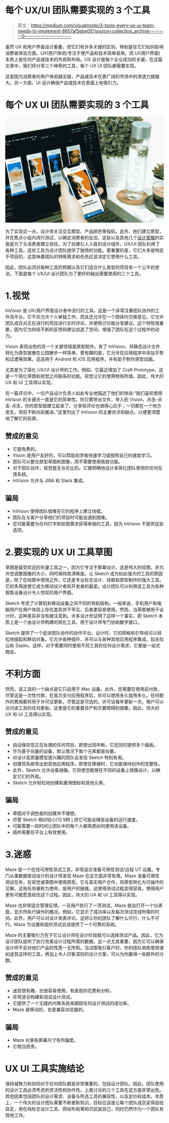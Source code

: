 # 每个 UX/UI 团队需要实现的 3 个工具

> 原文：<https://medium.com/visualmodo/3-tools-every-ux-ui-team-needs-to-implement-8657af5ebe05?source=collection_archive---------0----------------------->

虽然 UX 和用户界面设计重叠，但它们有许多关键的区别，特别是在它们如何影响消费者体验方面。UX(用户体验)专注于使产品和技术简单易用，而 UI(用户界面)本质上是任何产品或技术的外观和布局。UX 设计是每个企业成功的关键。在这篇文章中，我们将分享三个神奇的工具，每个 UX UI 团队都需要实现。

这是因为消费者的用户体验越无缝，产品或技术在更广阔的市场中的渗透力就越大。另一方面，UI 设计确保产品或技术在表面上有吸引力。

# 每个 UX UI 团队需要实现的 3 个工具

![](img/affb5a0743b744f0ba1e45b6fe009000.png)

为了实现这一点，设计师关注交互模型、产品颜色等指标。此外，他们建立原型，并在焦点小组内进行测试，以确定消费者的反应。这些以及其他几个[设计策略](https://visualmodo.com/7-best-wordpress-web-design-strategies-to-build-audiences-trust/)的实施是为了与消费者建立信任。为了创建引人入胜的设计组件，UX/UI 团队利用了各种工具。这些工具为设计团队提供了独特的功能。更重要的是，它们大多是特定于项目的，这意味着团队的特殊需求和任务应该决定它使用什么工具。

因此，团队必须对每种工具的预期以及它们适合什么类型的项目有一个公平的想法。下面是每个 UX/UI 设计团队为了更好的输出需要使用的三个工具。

# 1.视觉

InVision 是 UX/用户界面设计者中流行的工具。这是一个非常注重团队协作的工作流平台。它不仅允许个人单独工作，而且还允许在一个团体内交换意见。它允许团队成员对正在进行的项目进行实时评论，并使用讨论板分享建议。这个特性很重要，因为它为持续不断的反馈和建议创造了空间，增强了团队在这个过程中的动力。

Vision 表现出色的另一个关键领域是原型制作。有了 InVision，将静态设计文件转化为原型就像在公园散步一样简单。更有趣的是，它允许在应用程序中添加手势和过渡等效果。这适用于 Android 和 iOS 应用程序，并有助于制作原型动画。

尤其是为了简化 UX/UI 设计师的工作。例如，它最近增加了 Craft Prototype，这是一个简化草图和视觉之间联系的功能。视觉让它的使用物有所值。因此，伟大的 UX 和 UI 工具得以实现。

在一篇评论中，一位产品设计负责人如此专业地描述了他们的体验:“我们喜欢使用 InVision 的关键点一直是它的简单性。你只需导出文件，导入到 Vision，点击-点击-点击，你的原型就建立起来了。分享和评论也很得心应手；一切都在一个地方发生，项目不断向前推进。”这里列出了 InVision 的主要优点和缺点，以便更清楚地了解它的前景。

## 赞成的意见

*   它是免费的。
*   Vision 是用户友好的，可以帮助初学者快速学习或按照自己的速度学习。
*   团队可以整合原型草图和图像，而不需要使用拖放功能。
*   对于团队协作，视觉是无与伦比的。它被明确地设计来简化团队使用的任何反馈系统。
*   InVision 允许与 JIRA 和 Slack 集成。

## 骗局

*   InVision 使得团队很难在它的程序上建立线框。
*   团队在与客户分享他们的项目时可能会遇到困难。
*   您可能需要为任何打字和绘图需求获得单独的工具，因为 InVision 不提供这些选项。

# 2.要实现的 UX UI 工具草图

草图是最受欢迎的矢量工具之一，因为它专注于屏幕设计。这是伟大的绘图，并允许您调整图像的大小，同时保持其清晰度。让 Sketch 成为如此强大的工具的原因是，除了在绘图中使用之外，它还是专业标志设计、线框和原型制作的强大工具。它的多用途使它成为移动设计者和开发者的最爱。设计团队可以利用该工具为各种智能设备设计令人惊叹的用户界面。

Sketch 考虑了计算机和移动设备之间不同的导航结构。一般来说，手机用户和电脑用户在用户体验上存在差异并不罕见，后者更容易使用。然而，当草图被用于设计时，这种差异并没有被注意到。许多设计师证明了这样一个事实，即 Sketch 本质上是一个由设计师构建的简化工具，用于设计师专门协助数字接口。

Sketch 提供了一个促进团队协作的协作平台。设计时，它的网格和引导线可以轻松地提起和移动对象。它允许各种插件，并可以与各种其他应用程序集成，如吉拉云和 Zeplin。这样，对于需要同时使用不同工具的任何设计需求，它都是一站式商店。

# 不利方面

然而，该工具的一个缺点是它只适用于 Mac 设备。此外，您需要在使用前付款，尽管这是一次性付款。在首次支付应用程序后，你可以想用多久就用多久。任何额外的费用都将用于许可证更新，尽管这是可选的。许可证每年更新一次，用户可以访问该工具的任何更新。这里是它的重要资产和次要障碍的摘要。因此，伟大的 UX 和 UI 工具得以实现。

## 赞成的意见

*   自动保存您正在处理的任何项目，即使出现中断。它还同时提供多个画板。
*   作为基于向量的设备，默认情况下每个元素都是向量。
*   对设计高质量模型感兴趣的团队会发现 Sketch 特别有用。
*   创建将系统导出到其他应用程序。即使在移植时，它也能保持创作的完整性。
*   此外，Sketch 允许设备镜像。它将使您能够在不同的设备上镜像设计，以确定它们的外观。
*   Sketch 允许轻松地创建和重用图标和其他元素。

## 骗局

*   草图对于调色板的创建并不理想。
*   尽管 Sketch 相对较小(12 MB ),但它可能会降低设备的运行速度。
*   可能需要一段时间让团队中的每个人都熟悉如何使用该设备。
*   插件需要在平台上有效使用。

# 3.迷惑

Maze 是一个在线可用性测试工具，非常适合准备可用性测试/远程 UT 设置。专门从事数据驱动设计的设计师发现 Maze 在这方面非常有用。Maze 准备可用性测试任务，在视觉或草图中使用原型。它与真实用户合作，将原型转化为可操作的见解。这些任务被称为使命，是用户的链接。这使得测试过程变得容易，使得用户更有可能愿意经历这个过程。因此，伟大的 UX 和 UI 工具得以实现。

Maze 也非常适合管理反馈。一旦用户执行了一项测试，Maze 就会打开一个仪表盘，显示所执行操作的概况。例如，它显示了成功率以及每次测试完成所需的时间。此外，用户可以对设计发表评论。这将让你的团队了解什么可行，什么不可行。Maze 为设置和组织测试会话提供了一个可靠的系统。

Maze 的主要吸引力在于它让设计师在设计阶段就可以选择测试产品。因此，它为设计团队提供了执行完美设计过程所需的数据。这一点尤其重要，因为它可以确保设计师不会对他们产品的性质一无所知。当试图吸引客户时，你的团队熟练使用诸如迷宫这样的工具，再加上令人印象深刻的设计方案，可以为你赢得一些额外的分数。

## 赞成的意见

*   迷宫很有趣，也很容易使用，有直观的花费和分析。
*   非常适合构建和测试设计测试。
*   它提供了一个无缝的内聚系统来跟踪任何设计测试的成功率。
*   Maze 是移动的，也是兼容浏览器的。

## 骗局

*   Maze 对某些屏幕尺寸有所偏爱。
*   它相当昂贵。

# UX UI 工具实施结论

保持凝聚力和协同对于任何团队都是非常重要的，包括设计团队。因此，团队使用的设计工具必须考虑到灵活性和协作性。上面讨论的三个工具在这方面非常出色。其他因素包括团队的设计需求、设备与所选工具的兼容性，以及定价和成本。本质上，一个伟大的设计团队需要不断更新知识。目标应该是让每个团队成员变得自给自足，用在线标志设计工具、网站布局等知识武装自己，同时仍然作为一个团队有效地工作。